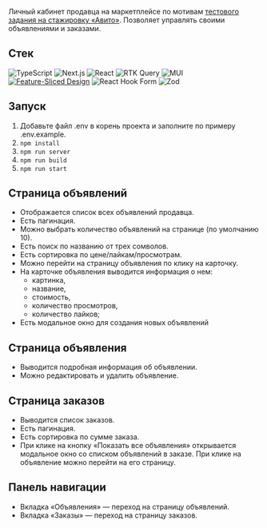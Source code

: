 Личный кабинет продавца на маркетплейсе по мотивам [тестового задания на стажировку «Авито»](https://gitverse.ru/avito.tech/tech-internship/content/main/Tech%20Internships%20/Frontend/Frontend-trainee-assignment-2024/frontend-trainee-assignment-autumn-2024.md). Позволяет управлять своими объявлениями и заказами.

## Стек

![TypeScript](https://img.shields.io/badge/typescript-%23007ACC.svg?style=for-the-badge&logo=typescript&logoColor=white) ![Next.js](https://img.shields.io/badge/Next.js-black?style=for-the-badge&logo=next.js&logoColor=%2361DAFB) ![React](https://img.shields.io/badge/react-%2320232a.svg?style=for-the-badge&logo=react&logoColor=%2361DAFB) ![RTK Query](https://img.shields.io/badge/RTK%20Query-000000?style=for-the-badge&logo=redux&logoColor=white) ![MUI](https://img.shields.io/badge/MUI-%230081CB.svg?style=for-the-badge&logo=mui&logoColor=white) [![Feature-Sliced Design][shields-fsd-domain]](https://feature-sliced.design/) ![React Hook Form](https://img.shields.io/badge/React%20Hook%20Form-%23EC5990.svg?style=for-the-badge&logo=reacthookform&logoColor=white) ![Zod](https://img.shields.io/badge/zod-%233068b7.svg?style=for-the-badge&logo=zod&logoColor=white)


[shields-fsd-domain]: https://img.shields.io/badge/Feature--Sliced-Design?style=for-the-badge&color=F2F2F2&labelColor=262224&logoWidth=10&logo=data:image/png;base64,iVBORw0KGgoAAAANSUhEUgAAABQAAAAaCAYAAAC3g3x9AAAACXBIWXMAAALFAAACxQGJ1n/vAAAAAXNSR0IArs4c6QAAAARnQU1BAACxjwv8YQUAAABISURBVHgB7dKxCQAgDETR0w2cws0cys2cwhEUBbsggikCuVekDHwSQFlYo7Q+8KnmtHdFWMdk2cl5wSsbxGSZw8dm8pX9ZHUTMBUgGU2F718AAAAASUVORK5CYII=

## Запуск

1. Добавьте файл .env в корень проекта и заполните по примеру .env.example.
2. `npm install`
3. `npm run server`
4. `npm run build`
5. `npm run start`

## Страница объявлений

- Отображается список всех объявлений продавца.
- Есть пагинация.
- Можно выбрать количество объявлений на странице (по умолчанию 10).
- Есть поиск по названию от трех сомволов.
- Есть сортировка по цене/лайкам/просмотрам.
- Можно перейти на страницу объявления по клику на карточку.
- На карточке объявления выводится информация о нем:
    - картинка,
    - название,
    - стоимость,
    - количество просмотров,
    - количество лайков;
- Есть модальное окно для создания новых объявлений

## Страница объявления

- Выводится подробная информация об объявлении.
- Можно редактировать и удалить объявление.

## Страница заказов

- Выводится список заказов.
- Есть пагинация.
- Есть сортировка по сумме заказа.
- При клике на кнопку «Показать все объявления» открывается модальное окно со списком объявлений в заказе. При клике на объявление можно перейти на его страницу.

## Панель навигации

- Вкладка «Объявления» — переход на страницу объявлений.
- Вкладка «Заказы» — переход на страницу заказов.
